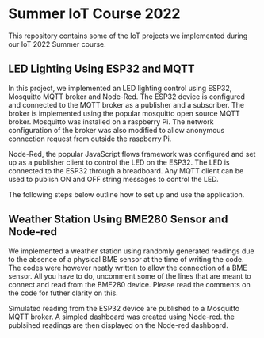 # Summer IoT Course 2022

This repository contains some of the IoT projects we implemented during our IoT 2022 Summer course.

## LED Lighting Using ESP32 and MQTT

In this project, we implemented an LED lighting control using ESP32, Mosquitto MQTT broker and Node-Red. The ESP32 device is configured and connected 
to the MQTT broker as a publisher and a subscriber. The broker is implemented using the popular mosquitto open source MQTT broker. Mosquitto was installed 
on a raspberry Pi. The network configuration of the broker was also modified to allow anonymous connection request from outside the raspberry Pi.

Node-Red, the popular JavaScript flows framework was configured and set up as a publisher client to control the LED on the ESP32. The LED is 
connected to the ESP32 through a breadboard. Any MQTT client can be used to publish ON and OFF string messages to control the LED.

The following steps below outline how to set up and use the application.

## Weather Station Using BME280 Sensor and Node-red 

We implemented a weather station using randomly generated readings due to the absence of a physical BME sensor at the time of writing the code. The codes were however neatly written to allow the connection of a BME sensor. All you have to do, uncomment some of the lines that are meant to connect and read from the BME280 device. Please read the comments on the code for futher clarity on this.

Simulated reading from the ESP32 device are published to a Mosquitto MQTT broker. A simpled dashboard was created using Node-red. the publsihed readings are then displayed on the Node-red dashboard.
